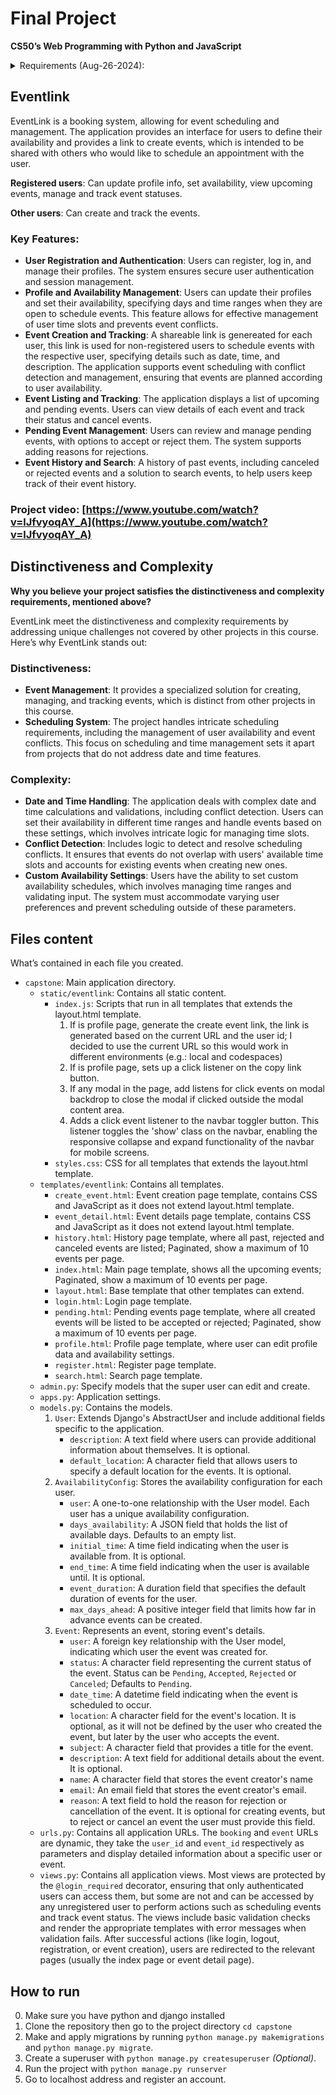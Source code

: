 # Final Project
**CS50’s Web Programming with Python and JavaScript**
<details>
  <summary>Requirements (Aug-26-2024):</summary>

    In this project, you are asked to build a web application of your own. The nature of the application is up to you, subject to a few requirements:

    - Your web application must be sufficiently distinct from the other projects in this course (and, in addition, may not be based on the old CS50W Pizza project), and more complex than those.
      - A project that appears to be a social network is a priori deemed by the staff to be indistinct from Project 4, and should not be submitted; it will be rejected.
      - A project that appears to be an e-commerce site is strongly suspected to be indistinct from Project 2, and your README.md file should be very clear as to why it’s not. Failing that, it should not be submitted; it will be rejected.
    - Your web application must utilize Django (including at least one model) on the back-end and JavaScript on the front-end.
    - Your web application must be mobile-responsive.

    The most common cause for failure of the final project is not spending enough effort on this next instruction. Read it completely. Your README.md file should be minimally multiple paragraphs in length, and should provide a comprehensive documentation of what you did and, if applicable, why you did it. Ensure you allocate sufficient time and energy to writing a README.md that you are proud of and that documents your project thoroughly, and that distinguishes this project from others in the course and defends its complexity. Simply saying, effectively, “It’s different from the other projects and it was complex to build.” is not at all sufficient justification of distinctiveness and complexity. This section alone should consist of several paragraphs, before you even begin to talk about the documentation of your project.

    - In a README.md in your project’s main directory, include a writeup describing your project, and specifically your file MUST include all of the following:
      - Under its own header within the README called Distinctiveness and Complexity: Why you believe your project satisfies the distinctiveness and complexity requirements, mentioned above.
      - What’s contained in each file you created.
      - How to run your application.
      - Any other additional information the staff should know about your project.
    - If you’ve added any Python packages that need to be installed in order to run your web application, be sure to add them to a requirements.txt file!
    - Though there is not a hard requirement here, a README.md in the neighborhood of 500 words is likely a solid target, assuming the other requirements are also satisfied.

    Failure to adhere to these requirements WILL result in a failing grade for the project, and you will need to wait and resubmit.

    Beyond these requirements, the design, look, and feel of the website are up to you!
</details>

## Eventlink
EventLink is a booking system, allowing for event scheduling and management. The application provides an interface for users to define their availability and provides a link to create events, which is intended to be shared with others who would like to schedule an appointment with the user.

**Registered users**: Can update profile info, set availability, view upcoming events, manage and track event statuses.

**Other users**: Can create and track the events.

### Key Features:
- **User Registration and Authentication**: Users can register, log in, and manage their profiles. The system ensures secure user authentication and session management.
- **Profile and Availability Management**: Users can update their profiles and set their availability, specifying days and time ranges when they are open to schedule events. This feature allows for effective management of user time slots and prevents event conflicts.
- **Event Creation and Tracking**: A shareable link is genereated for each user, this link is used for non-registered users to schedule events with the respective user, specifying details such as date, time, and description. The application supports event scheduling with conflict detection and management, ensuring that events are planned according to user availability.
- **Event Listing and Tracking**: The application displays a list of upcoming and pending events. Users can view details of each event and track their status and cancel events.
- **Pending Event Management**: Users can review and manage pending events, with options to accept or reject them. The system supports adding reasons for rejections.
- **Event History and Search**: A history of past events, including canceled or rejected events and a solution to search events, to help users keep track of their event history.

### Project video: [https://www.youtube.com/watch?v=lJfvyoqAY_A](https://www.youtube.com/watch?v=lJfvyoqAY_A)

## Distinctiveness and Complexity
**Why you believe your project satisfies the distinctiveness and complexity requirements, mentioned above?**

EventLink meet the distinctiveness and complexity requirements by addressing unique challenges not covered by other projects in this course. Here’s why EventLink stands out:

### Distinctiveness:
- **Event Management**: It provides a specialized solution for creating, managing, and tracking events, which is distinct from other projects in this course.
- **Scheduling System**: The project handles intricate scheduling requirements, including the management of user availability and event conflicts. This focus on scheduling and time management sets it apart from projects that do not address date and time features.

### Complexity:
- **Date and Time Handling**: The application deals with complex date and time calculations and validations, including conflict detection. Users can set their availability in different time ranges and handle events based on these settings, which involves intricate logic for managing time slots.
- **Conflict Detection**: Includes logic to detect and resolve scheduling conflicts. It ensures that events do not overlap with users' available time slots and accounts for existing events when creating new ones.
- **Custom Availability Settings**: Users have the ability to set custom availability schedules, which involves managing time ranges and validating input. The system must accommodate varying user preferences and prevent scheduling outside of these parameters.

## Files content
What’s contained in each file you created.

- `capstone`: Main application directory.
  - `static/eventlink`: Contains all static content.
    - `index.js`: Scripts that run in all templates that extends the layout.html template.
        1. If is profile page, generate the create event link, the link is generated based on the current URL and the user id; I decided to use the current URL so this would work in different environments (e.g.: local and codespaces)
        2. If is profile page, sets up a click listener on the copy link button.
        3. If any modal in the page, add listens for click events on modal backdrop to close the modal if clicked outside the modal content area.
        4. Adds a click event listener to the navbar toggler button. This listener toggles the 'show' class on the navbar, enabling the responsive collapse and expand functionality of the navbar for mobile screens.
    - `styles.css`: CSS for all templates that extends the layout.html template.
  - `templates/eventlink`: Contains all templates.
    - `create_event.html`: Event creation page template, contains CSS and JavaScript as it does not extend layout.html template.
    - `event_detail.html`: Event details page template, contains CSS and JavaScript as it does not extend layout.html template.
    - `history.html`: History page template, where all past, rejected and canceled events are listed; Paginated, show a maximum of 10 events per page.
    - `index.html`: Main page template, shows all the upcoming events; Paginated, show a maximum of 10 events per page.
    - `layout.html`: Base template that other templates can extend.
    - `login.html`: Login page template.
    - `pending.html`: Pending events page template, where all created events will be listed to be accepted or rejected; Paginated, show a maximum of 10 events per page.
    - `profile.html`: Profile page template, where user can edit profile data and availability settings.
    - `register.html`: Register page template.
    - `search.html`: Search page template.
  - `admin.py`: Specify models that the super user can edit and create.
  - `apps.py`: Application settings.
  - `models.py`: Contains the models.
    1. `User`: Extends Django's AbstractUser and include additional fields specific to the application.
        - `description`: A text field where users can provide additional information about themselves. It is optional.
        - `default_location`: A character field that allows users to specify a default location for the events. It is optional.
    2. `AvailabilityConfig`: Stores the availability configuration for each user.
        - `user`: A one-to-one relationship with the User model. Each user has a unique availability configuration.
        - `days_availability`: A JSON field that holds the list of available days. Defaults to an empty list.
        - `initial_time`: A time field indicating when the user is available from. It is optional.
        - `end_time`: A time field indicating when the user is available until. It is optional.
        - `event_duration`: A duration field that specifies the default duration of events for the user.
        - `max_days_ahead`: A positive integer field that limits how far in advance events can be created.
    3. `Event`: Represents an event, storing event's details.
        - `user`: A foreign key relationship with the User model, indicating which user the event was created for.
        - `status`: A character field representing the current status of the event. Status can be `Pending`, `Accepted`, `Rejected` or `Canceled`; Defaults to `Pending`.
        - `date_time`: A datetime field indicating when the event is scheduled to occur.
        - `location`: A character field for the event's location. It is optional, as it will not be defined by the user who created the event, but later by the user who accepts the event.
        - `subject`: A character field that provides a title for the event.
        - `description`: A text field for additional details about the event. It is optional.
        - `name`: A character field that stores the event creator's name
        - `email`: An email field that stores the event creator's email.
        - `reason`: A text field to hold the reason for rejection or cancellation of the event. It is optional for creating events, but to reject or cancel an event the user must provide this field.
  - `urls.py`: Contains all application URLs. The `booking` and `event` URLs are dynamic, they take the `user_id` and `event_id` respectively as parameters and display detailed information about a specific user or event.
  - `views.py`: Contains all application views. Most views are protected by the `@login_required` decorator, ensuring that only authenticated users can access them, but some are not and can be accessed by any unregistered user to perform actions such as scheduling events and track event status. The views include basic validation checks and render the appropriate templates with error messages when validation fails. After successful actions (like login, logout, registration, or event creation), users are redirected to the relevant pages (usually the index page or event detail page).

## How to run
0. Make sure you have python and django installed
1. Clone the repository then go to the project directory `cd capstone`
2. Make and apply migrations by running `python manage.py makemigrations` and `python manage.py migrate`.
3. Create a superuser with `python manage.py createsuperuser` *(Optional)*.
4. Run the project with `python manage.py runserver`
4. Go to localhost address and register an account.
